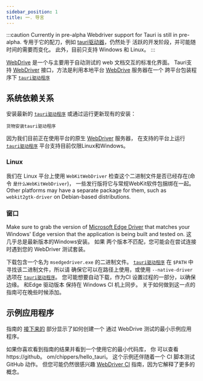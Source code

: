```yaml
---
sidebar_position: 1
title: 一. 导言
---
```


:::caution Currently in pre-alpha
Webdriver support for Tauri is still in pre-alpha. 专用于它的配刀，例如 [tauri驱动器][]，仍然处于 活跃的开发阶段，并可能随时间的需要而变化。 此外，目前只支持 Windows 和 Linux。
:::

[WebDrive][] 是一个与主要用于自动测试的 web 文档交互的标准化界面。 Tauri支持 [WebDriver][] 接口，方法是利用本地平台 [WebDrive][] 服务器在一个 跨平台包装程序下 [`tauri驱动程序`][]

## 系统依赖关系

安装最新的 [`tauri驱动程序`][] 或通过运行更新现有的安装：

```shell
货物安装tauri驱动程序
```

因为我们目前正在使用平台的原生 [WebDriver][] 服务器， 在支持的平台上运行 [`tauri驱动程序`][] 平台支持目前仅限Linux和Windows。

### Linux

我们在 Linux 平台上使用 `WebKitWebDriver` 检查这个二进制文件是否已经存在(命令 `是什么WebKitWebDriver`)， 一些发行版将它与常规WebKit软件包捆绑在一起。 Other platforms may have a separate package for them, such as `webkit2gtk-driver` on Debian-based distributions.

### 窗口

Make sure to grab the version of [Microsoft Edge Driver][] that matches your Windows' Edge version that the application is being built and tested on. 这几乎总是最新版本的Windows安装。 如果 两个版本不匹配，您可能会在尝试连接时遇到您的 WebDriver 测试套装。

下载包含一个名为 `msedgedriver.exe` 的二进制文件。 [`tauri驱动程序`][] 在 `$PATH` 中寻找该二进制文件，所以请 确保它可以在路径上使用，或使用 `--native-driver` 选项在 [`tauri驱动程序`][]。 您可能想要自动下载，作为CI 设置过程的一部分，以确保边缘。 和Edge 驱动版本 保持在 Windows CI 机上同步。 关于如何做到这一点的指南可在晚些时候添加。

## 示例应用程序

指南的 [接下来的](example/setup) 部分显示了如何创建一个 通过 WebDrive 测试的最小示例应用程序。

如果你喜欢看到指南的结果并看到一个使用它的最小代码库， 你 可以查看 https://github。 om/chippers/hello_tauri。 这个示例还伴随着一个 CI 脚本测试GitHub 动作。 但您可能仍然很感兴趣 [WebDriver CI](ci) 指南，因为它解释了更多的概念。

[WebDrive]: https://www.w3.org/TR/webdriver/

[WebDriver]: https://www.w3.org/TR/webdriver/
[`tauri驱动程序`]: https://crates.io/crates/tauri-driver
[tauri驱动器]: https://crates.io/crates/tauri-driver
[Microsoft Edge Driver]: https://developer.microsoft.com/en-us/microsoft-edge/tools/webdriver/
